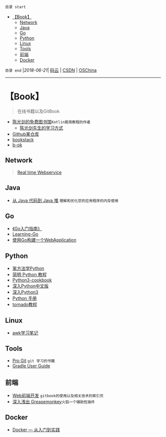 `目录 start`
 
- [【Book】](#book)
    - [Network](#network)
    - [Java](#java)
    - [Go](#go)
    - [Python](#python)
    - [Linux](#linux)
    - [Tools](#tools)
    - [前端](#前端)
    - [Docker](#docker)

`目录 end` |_2018-06-21_| [码云](https://gitee.com/kcp1104) | [CSDN](http://blog.csdn.net/kcp606) | [OSChina](https://my.oschina.net/kcp1104)
****************************************
# 【Book】
> 在线书籍以及GitBook

- [陈光剑的免费图书馆](https://universsky.github.io/)`Kotlin极简教程的作者`
    - [陈光剑先生的学习方式](https://github.com/judasn/hexo-blog/blob/master/2016/02/My-Learning-Way.md) 
- [Github某仓库](https://github.com/EbookFoundation/free-programming-books)
- [bookstack](https://www.bookstack.cn/)
- [b-ok](http://b-ok.xyz)

## Network
> [Real time Webservice](http://ceur-ws.org/Vol-601/EOMAS10_paper13.pdf)

## Java
- [从 Java 代码到 Java 堆](https://www.ibm.com/developerworks/cn/java/j-codetoheap/) `理解和优化您的应用程序的内存使用`

## Go
- [《Go入门指南》](https://github.com/Unknwon/the-way-to-go_ZH_CN)
- [Learning-Go](https://github.com/mikespook/Learning-Go-zh-cn)
- [使用Go构建一个WebApplication](https://github.com/astaxie/build-web-application-with-golang)

## Python
- [笨方法学Python](http://www.ttlsa.com/docs/learn-python-the-hard-way/)
- [简明 Python 教程](http://www.ttlsa.com/docs/jianming-python/python/)
- [Python3-cookbook](https://github.com/yidao620c/python3-cookbook)
- [深入Python中文版](http://www.ttlsa.com/docs/dive-into-python/)
- [深入Python3](http://www.ttlsa.com/docs/dive-into-python3/)
- [Python 手册](http://www.ttlsa.com/docs/python_hb/)
- [tornado教程](http://www.ttlsa.com/docs/tornado/)

## Linux
- [awk学习笔记](http://www.ttlsa.com/docs/awk/)

## Tools
- [Pro Git](https://git-scm.com/book/zh/v2) `git 学习的书籍`
- [Gradle User Guide](https://www.gitbook.com/book/dongchuan/gradle-user-guide-/details)

## 前端
- [Web前端开发](http://caibaojian.com/gitbook/format/cover.html) `gitbook的使用以及相关技术的索引页`
- [深入浅出 Greasemonkey](http://www.ttlsa.com/docs/greasemonkey/#basic.what)`火狐一个辅助性插件`

## Docker
- [Docker — 从入门到实践](https://www.gitbook.com/book/yeasy/docker_practice/details)